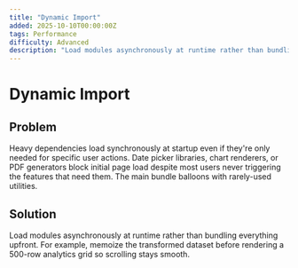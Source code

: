 ```yaml
---
title: "Dynamic Import"
added: 2025-10-10T00:00:00Z
tags: Performance
difficulty: Advanced
description: "Load modules asynchronously at runtime rather than bundling everything upfront."
---
```

# Dynamic Import

## Problem

Heavy dependencies load synchronously at startup even if they're only needed for specific user actions. Date picker libraries, chart renderers, or PDF generators block initial page load despite most users never triggering the features that need them. The main bundle balloons with rarely-used utilities.

## Solution

Load modules asynchronously at runtime rather than bundling everything upfront. For example, memoize the transformed dataset before rendering a 500-row analytics grid so scrolling stays smooth.
